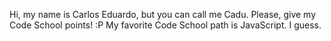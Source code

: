Hi, my name is Carlos Eduardo, but you can call me Cadu.
Please, give my Code School points! :P
My favorite Code School path is JavaScript. I guess.